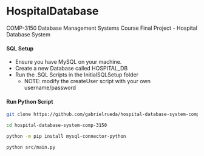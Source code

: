 # HospitalDatabase
COMP-3150 Database Management Systems Course Final Project - Hospital Database System


#### SQL Setup
- Ensure you have MySQL on your machine.
- Create a new Database called HOSPITAL_DB
- Run the .SQL Scripts in the InitialSQLSetup folder
    - NOTE: modify the createUser script with your own username/password

#### Run Python Script
```bash
git clone https://github.com/gabrielrueda/hospital-database-system-comp-3150.git

cd hospital-database-system-comp-3150

python -m pip install mysql-connector-python 

python src/main.py
```
